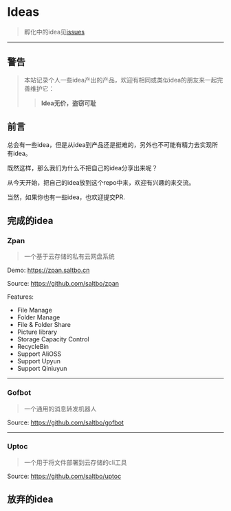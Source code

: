 # Ideas

> 孵化中的idea见[issues](https://github.com/saltbo/issues)

-----

## 警告

> 本站记录个人一些idea产出的产品，欢迎有相同或类似idea的朋友来一起完善维护它：
> > **Idea无价，盗窃可耻**


## 前言

总会有一些idea，但是从idea到产品还是挺难的，另外也不可能有精力去实现所有idea。

既然这样，那么我们为什么不把自己的idea分享出来呢？

从今天开始，把自己的idea放到这个repo中来，欢迎有兴趣的来交流。

当然，如果你也有一些idea，也欢迎提交PR.

## 完成的idea
### Zpan
> 一个基于云存储的私有云网盘系统

Demo: https://zpan.saltbo.cn

Source: https://github.com/saltbo/zpan

Features:
-  File Manage
-  Folder Manage
-  File & Folder Share
-  Picture library
-  Storage Capacity Control
-  RecycleBin
-  Support AliOSS
-  Support Upyun
-  Support Qiniuyun

------
### Gofbot

> 一个通用的消息转发机器人

Source: https://github.com/saltbo/gofbot

------
### Uptoc

>一个用于将文件部署到云存储的cli工具

Source: https://github.com/saltbo/uptoc

## 放弃的idea
